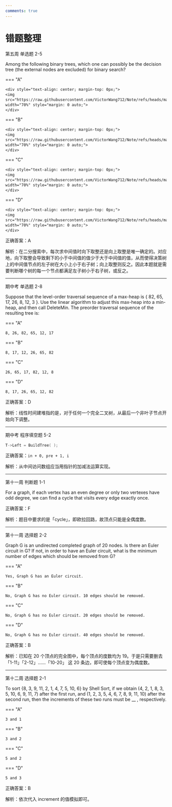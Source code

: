 ```yaml
---
comments: true
---
```


# 错题整理

第五周 单选题 2-5

Among the following binary trees, which one can possibly be the decision tree (the external nodes are excluded) for binary search?

=== "A"

    <div style="text-align: center; margin-top: 0px;">
    <img src="https://raw.githubusercontent.com/VictorWang712/Note/refs/heads/main/docs/assets/images/computer_science/data_structure_basics/mistakes_1.png" width="70%" style="margin: 0 auto;">
    </div>

=== "B"

    <div style="text-align: center; margin-top: 0px;">
    <img src="https://raw.githubusercontent.com/VictorWang712/Note/refs/heads/main/docs/assets/images/computer_science/data_structure_basics/mistakes_2.png" width="70%" style="margin: 0 auto;">
    </div>

=== "C"

    <div style="text-align: center; margin-top: 0px;">
    <img src="https://raw.githubusercontent.com/VictorWang712/Note/refs/heads/main/docs/assets/images/computer_science/data_structure_basics/mistakes_3.png" width="70%" style="margin: 0 auto;">
    </div>

=== "D"

    <div style="text-align: center; margin-top: 0px;">
    <img src="https://raw.githubusercontent.com/VictorWang712/Note/refs/heads/main/docs/assets/images/computer_science/data_structure_basics/mistakes_4.png" width="70%" style="margin: 0 auto;">
    </div>

正确答案：A

解析：在二分搜索中，每次求中间值时向下取整还是向上取整是唯一确定的。对应地，向下取整会导致剩下的小于中间值的值少于大于中间值的值，从而使得决策树上的中间值节点的左子树在大小上小于右子树；向上取整则反之。因此本题就是需要判断哪个树的每一个节点都满足左子树小于右子树，或反之。

---

期中考 单选题 2-8

Suppose that the level-order traversal sequence of a max-heap is { 82, 65, 17, 26, 8, 12, 3 }. Use the linear algorithm to adjust this max-heap into a min-heap, and then call DeleteMin. The preorder traversal sequence of the resulting tree is:

=== "A"

    8, 26, 82, 65, 12, 17

=== "B"

    8, 17, 12, 26, 65, 82

=== "C"

    26, 65, 17, 82, 12, 8

=== "D"

    8, 17, 26, 65, 12, 82

正确答案：D

解析：线性时间建堆指的是，对于任何一个完全二叉树，从最后一个非叶子节点开始向下调整。

---

期中考 程序填空题 5-2

```c
T->Left = BuildTree( );
```

正确答案：`in + 0, pre + 1, i`

解析：从中间访问数组应当用指针的加减法运算实现。

---

第十一周 判断题 1-1

For a graph, if each vertex has an even degree or only two vertexes have odd degree, we can find a cycle that visits every edge exactly once.

正确答案：F

解析：题目中要求的是「cycle」，即欧拉回路，故顶点只能是全偶度数。

---

第十一周 选择题 2-2

Graph G is an undirected completed graph of 20 nodes. Is there an Euler circuit in G? If not, in order to have an Euler circuit, what is the minimum number of edges which should be removed from G?

=== "A"

    Yes, Graph G has an Euler circuit.

=== "B"

    No, Graph G has no Euler circuit. 10 edges should be removed.

=== "C"

    No, Graph G has no Euler circuit. 20 edges should be removed.

=== "D"

    No, Graph G has no Euler circuit. 40 edges should be removed.

正确答案：B

解析：已知在 20 个顶点的完全图中，每个顶点的度数均为 19。于是只需要删去「1-11」「2-12」……「10-20」 这 20 条边，即可使每个顶点变为偶度数。

---

第十二周 选择题 2-1

To sort {8, 3, 9, 11, 2, 1, 4, 7, 5, 10, 6} by Shell Sort, if we obtain (4, 2, 1, 8, 3, 5, 10, 6, 9, 11, 7) after the first run, and (1, 2, 3, 5, 4, 6, 7, 8, 9, 11, 10) after the second run, then the increments of these two runs must be __ , respectively.

=== "A"

    3 and 1

=== "B"

    3 and 2

=== "C"

    5 and 2

=== "D"

    5 and 3

正确答案：B

解析：依次代入 increment 的值模拟即可。

